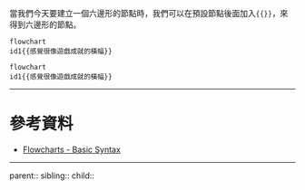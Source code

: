 當我們今天要建立一個六邊形的節點時，我們可以在預設節點後面加入`{{}}`，來得到六邊形的節點。
```Mermaid
flowchart
id1{{感覺很像遊戲成就的橫幅}}
```
```mermaid
flowchart
id1{{感覺很像遊戲成就的橫幅}}
```
- - -
# 參考資料
- [Flowcharts - Basic Syntax](https://mermaid.js.org/syntax/flowchart.html)
- - -
parent::
sibling::
child::
